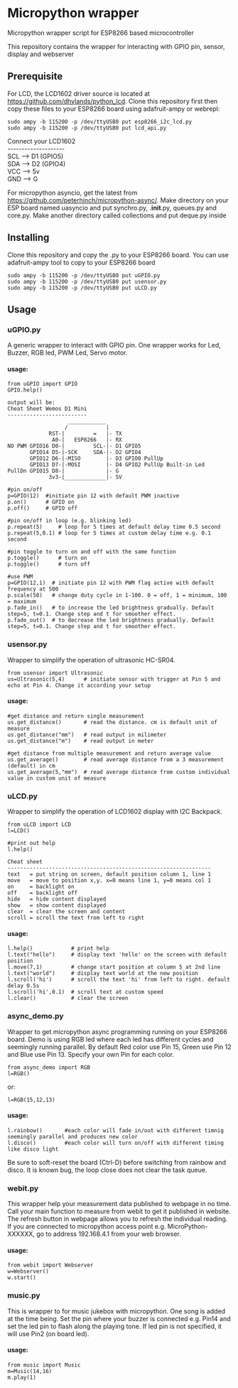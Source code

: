 # Micropython wrapper
Micropython wrapper script for ESP8266 based microcontroller

This repository contains the wrapper for interacting with GPIO pin, sensor, display and webserver

## Prerequisite
For LCD, the LCD1602 driver source is located at https://github.com/dhylands/python_lcd. Clone this repository first then copy these files to your ESP8266 board using adafruit-ampy or webrepl:
```
sudo ampy -b 115200 -p /dev/ttyUSB0 put esp8266_i2c_lcd.py
sudo ampy -b 115200 -p /dev/ttyUSB0 put lcd_api.py
```
Connect your LCD1602<br >
--------------------<br >
SCL --> D1 (GPIO5)<br >
SDA --> D2 (GPIO4)<br >
VCC --> 5v <br >
GND --> G<br >

For micropython asyncio, get the latest from https://github.com/peterhinch/micropython-async/. Make directory on your ESP board named uasyncio and put synchro.py, .__init__.py, queues.py and core.py. Make another directory called collections and put deque.py inside

## Installing
Clone this repository and copy the .py to your ESP8266 board. You can use adafruit-ampy tool to copy to your ESP8266 board

```
sudo ampy -b 115200 -p /dev/ttyUSB0 put uGPIO.py
sudo ampy -b 115200 -p /dev/ttyUSB0 put usensor.py
sudo ampy -b 115200 -p /dev/ttyUSB0 put uLCD.py
```

## Usage
### uGPIO.py
A generic wrapper to interact with GPIO pin. One wrapper works for Led, Buzzer, RGB led, PWM Led, Servo motor. <br >
#### usage:
```
from uGPIO import GPIO
GPIO.help()

output will be:
Cheat Sheet Wemos D1 Mini
-------------------------
                   ____________
                  /            |
             RST-|         =   |- TX
              A0-|   ESP8266   |- RX
NO PWM GPIO16 D0-|         SCL-|- D1 GPIO5
       GPIO14 D5-|-SCK     SDA-|- D2 GPIO4
       GPIO12 D6-|-MISO        |- D3 GPIO0 PullUp
       GPIO13 D7-|-MOSI        |- D4 GPIO2 PullUp Built-in Led
PullDn GPIO15 D8-|             |- G
             3v3-|_____________|- 5V

#pin on/off
p=GPIO(12)  #initiate pin 12 with default PWM inactive
p.on()      # GPIO on
p.off()     # GPIO off

#pin on/off in loop (e.g. blinking led)
p.repeat(5)     # loop for 5 times at default delay time 0.5 second
p.repeat(5,0.1) # loop for 5 times at custom delay time e.g. 0.1 second

#pin toggle to turn on and off with the same function
p.toggle()      # turn on
p.toggle()      # turn off

#use PWM
p=GPIO(12,1)  # initiate pin 12 with PWM flag active with default frequency at 500
p.scale(50)   # change duty cycle in 1-100. 0 = off, 1 = minimum, 100 = maximum
p.fade_in()   # to increase the led brightness gradually. Default step=5, t=0.1. Change step and t for smoother effect.
p.fade_out()  # to decrease the led brightness gradually. Default step=5, t=0.1. Change step and t for smoother effect.
```

### usensor.py
Wrapper to simplify the operation of ultrasonic HC-SR04.
```
from usensor import Ultrasonic
us=Ultrasonic(5,4)      # initiate sensor with trigger at Pin 5 and echo at Pin 4. Change it according your setup
```
#### usage:
```
#get distance and return single measurement
us.get_distance()       # read the distance. cm is default unit of measure
us.get_distance("mm")   # read output in milimeter
us.get_distance("m")    # read output in meter

#get distance from multiple measurement and return average value
us.get_average()        # read average distance from a 3 measurement (default) in cm
us.get_average(5,"mm")  # read average distance from custom individual value in custom unit of measure
```
### uLCD.py
Wrapper to simplify the operation of LCD1602 display with I2C Backpack.
```
from uLCD import LCD
l=LCD()

#print out help
l.help()

Cheat sheet
----------------------------------------------------------------
text   = put string on screen, default position column 1, line 1
move   = move to position x,y. x=0 means line 1, y=0 means col 1
on     = backlight on
off    = backlight off
hide   = hide content displayed
show   = show content displayed
clear  = clear the screen and content
scroll = scroll the text from left to right
```
#### usage:
```
l.help()            # print help
l.text("hello")     # display text 'hello' on the screen with default position
l.move(7,1)         # change start position at column 5 at 2nd line
l.text("world")     # display text world at the new position
l.scroll('hi')      # scroll the text 'hi' from left to right. default delay 0.5s
l.scroll('hi',0.1)  # scroll text at custom speed
l.clear()           # clear the screen
```
### async_demo.py
Wrapper to get micropython async programming running on your ESP8266 board. Demo is using RGB led where each led has different cycles and seemingly running parallel. By default Red color use Pin 15, Green use Pin 12 and Blue use Pin 13. Specify your own Pin for each color.
```
from async_demo import RGB
l=RGB()
```
or:
```
l=RGB(15,12,13)
```
#### usage:
```
l.rainbow()       #each color will fade in/out with different timnig seemingly parallel and produces new color
l.disco()         #each color will turn on/off with different timing like disco light
```
Be sure to soft-reset the board (Ctrl-D) before switching from rainbow and disco. It is known bug, the loop close does not clear the task queue.

### webit.py
This wrapper help your measurement data published to webpage in no time. Call your main function to measure from webit to get it published in website. The refresh button in webpage allows you to refresh the individual reading. If you are connected to micropython access point e.g. MicroPython-XXXXXX, go to address 192.168.4.1 from your web browser.
#### usage:
```
from webit import Webserver
w=Webserver()
w.start()
```
### music.py
This is wrapper to for music jukebox with micropython. One song is added at the time being. Set the pin where your buzzer is connected e.g. Pin14 and set the led pin to flash along the playing tone. If led pin is not specified, it will use Pin2 (on board led).
#### usage:
```
from music import Music
m=Music(14,16)
m.play(1)
```
